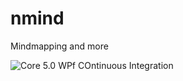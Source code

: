 # nmind
Mindmapping and more

![Core 5.0 WPf COntinuous Integration](https://github.com/aheil/nmind/workflows/CI/badge.svg)


